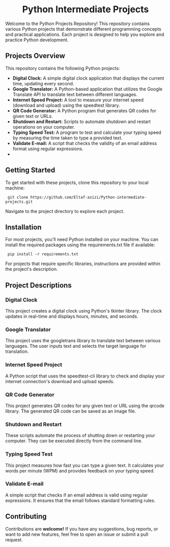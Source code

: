 <h1 align="center">Python Intermediate Projects</h1>

Welcome to the Python Projects Repository! This repository contains various Python projects that demonstrate different programming concepts and practical applications. Each project is designed to help you explore and practice Python development.

## Projects Overview
This repository contains the following Python projects:

 - **Digital Clock:** A simple digital clock application that displays the current time, updating every second.
 - **Google Translator:** A Python-based application that utilizes the Google Translate API to translate text between different languages.
 - **Internet Speed Project:** A tool to measure your internet speed (download and upload) using the speedtest library.
 - **QR Code Generator:** A Python program that generates QR codes for given text or URLs.
 - **Shutdown and Restart:** Scripts to automate shutdown and restart operations on your computer.
 - **Typing Speed Test:** A program to test and calculate your typing speed by measuring the time taken to type a provided text.
 - **Validate E-mail:** A script that checks the validity of an email address format using regular expressions.
 -    
## Getting Started
To get started with these projects, clone this repository to your local machine:

     git clone https://github.com/Eltaf-azizi/Python-intermediate-projects.git
Navigate to the project directory to explore each project.

## Installation
For most projects, you'll need Python installed on your machine. You can install the required packages using the requirements.txt file if available:

     pip install -r requirements.txt
For projects that require specific libraries, instructions are provided within the project's description.

## Project Descriptions
### Digital Clock
This project creates a digital clock using Python's tkinter library. The clock updates in real-time and displays hours, minutes, and seconds.

### Google Translator
This project uses the googletrans library to translate text between various languages. The user inputs text and selects the target language for translation.

### Internet Speed Project
A Python script that uses the speedtest-cli library to check and display your internet connection's download and upload speeds.

### QR Code Generator
This project generates QR codes for any given text or URL using the qrcode library. The generated QR code can be saved as an image file.

### Shutdown and Restart
These scripts automate the process of shutting down or restarting your computer. They can be executed directly from the command line.

### Typing Speed Test
This project measures how fast you can type a given text. It calculates your words per minute (WPM) and provides feedback on your typing speed.

### Validate E-mail
A simple script that checks if an email address is valid using regular expressions. It ensures that the email follows standard formatting rules.

## Contributing
Contributions are **welcome!** If you have any suggestions, bug reports, or want to add new features, feel free to open an issue or submit a pull request.
